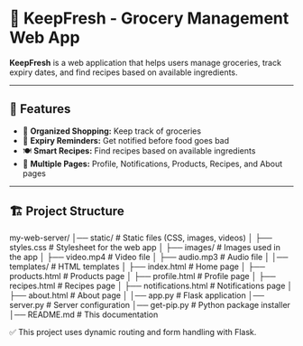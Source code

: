 # 🥦 KeepFresh - Grocery Management Web App

**KeepFresh** is a web application that helps users manage groceries, track expiry dates, and find recipes based on available ingredients.

---

## 🚀 Features

- 🛒 **Organized Shopping:** Keep track of groceries
- 📅 **Expiry Reminders:** Get notified before food goes bad
- 🍽️ **Smart Recipes:** Find recipes based on available ingredients
- 📂 **Multiple Pages:** Profile, Notifications, Products, Recipes, and About pages

---

## 🏗️ Project Structure

my-web-server/
│── static/                  # Static files (CSS, images, videos)
│   ├── styles.css           # Stylesheet for the web app
│   ├── images/              # Images used in the app
│   ├── video.mp4            # Video file
│   ├── audio.mp3            # Audio file
│
│── templates/               # HTML templates
│   ├── index.html           # Home page
│   ├── products.html        # Products page
│   ├── profile.html         # Profile page
│   ├── recipes.html         # Recipes page
│   ├── notifications.html   # Notifications page
│   ├── about.html           # About page
│
│── app.py                   # Flask application
│── server.py                 # Server configuration
│── get-pip.py               # Python package installer
│── README.md                # This documentation

✅ This project uses dynamic routing and form handling with Flask.
